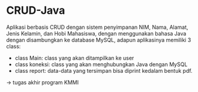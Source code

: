 # CRUD-Java

Aplikasi berbasis CRUD dengan sistem penyimpanan NIM, Nama, Alamat, Jenis Kelamin, dan Hobi Mahasiswa, dengan menggunakan bahasa Java dengan
disambungkan ke database MySQL, adapun aplikasinya memiliki 3 class:

- class Main: class yang akan ditampilkan ke user
- class koneksi: class yang akan menghubungkan Java dengan MySQL
- class report: data-data yang tersimpan bisa diprint kedalam bentuk pdf.

-> tugas akhir program KMMI
